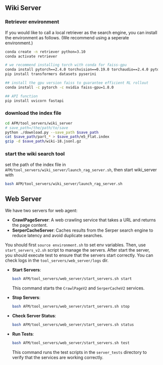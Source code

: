 ## Wiki Server
### Retriever environment
If you would like to call a local retriever as the search engine, you can install the environment as follows. (We recommend using a seperate environment.)
```bash
conda create -n retriever python=3.10
conda activate retriever

# we recommend installing torch with conda for faiss-gpu
conda install pytorch==2.4.0 torchvision==0.19.0 torchaudio==2.4.0 pytorch-cuda=12.1 -c pytorch -c nvidia
pip install transformers datasets pyserini

## install the gpu version faiss to guarantee efficient RL rollout
conda install -c pytorch -c nvidia faiss-gpu=1.8.0

## API function
pip install uvicorn fastapi
```

### download the index file
```bash
cd AFM/tool_servers/wiki_server
# save_path=/the/path/to/save
python ./download.py --save_path $save_path
cat $save_path/part_* > $save_path/e5_Flat.index
gzip -d $save_path/wiki-18.jsonl.gz
```

### start the wiki search tool
set the path of the index file in `AFM/tool_servers/wiki_server/launch_rag_server.sh`, then start wiki_server with
```bash
bash AFM/tool_servers/wiki_server/launch_rag_server.sh
```


## Web Server
We have two servers for web agent:
- **CrawlPageServer**: A web crawling service that takes a URL and returns the page content.
- **SerperCacheServer**: Caches results from the Serper search engine to reduce latency and avoid duplicate searches.

You should first `source environment.sh` to set env variables. Then, use `start_servers_v2.sh` script to manage the servers. After start the server, you should execute test to ensure that the servers start correctly. You can check logs in the `tool_servers/web_server/logs` dir.

- **Start Servers**:
  ```bash
  bash AFM/tool_servers/web_server/start_servers.sh start
  ```
  This command starts the `CrawlPageV2` and `SerperCacheV2` services.

- **Stop Servers**:
  ```bash
  bash AFM/tool_servers/web_server/start_servers.sh stop
  ```

- **Check Server Status**:
  ```bash
  bash AFM/tool_servers/web_server/start_servers.sh status
  ```

- **Run Tests**:
  ```bash
  bash AFM/tool_servers/web_server/start_servers.sh test
  ```
  This command runs the test scripts in the `server_tests` directory to verify that the services are working correctly.
